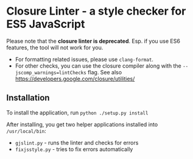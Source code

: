 # Closure Linter - a style checker for ES5 JavaScript

Please note that the **closure linter is deprecated**. Esp. if you use ES6
features, the tool will not work for you.

*   For formatting related issues, please use `clang-format`.
*   For other checks, you can use the closure compiler along with the
    `--jscomp_warnings=lintChecks` flag. See also
    https://developers.google.com/closure/utilities/

## Installation

To install the application, run `python ./setup.py install`

After installing, you get two helper applications installed into `/usr/local/bin`:

* `gjslint.py` - runs the linter and checks for errors
* `fixjsstyle.py` - tries to fix errors automatically
